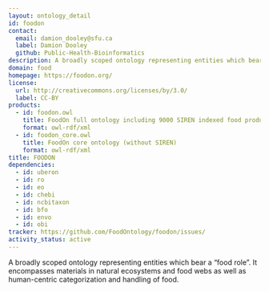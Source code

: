 ```yaml
---
layout: ontology_detail
id: foodon
contact:
  email: damion_dooley@sfu.ca
  label: Damion Dooley
  github: Public-Health-Bioinformatics
description: A broadly scoped ontology representing entities which bear a “food role”.  It encompasses materials in natural ecosystems and food webs as well as human-centric categorization and handling of food.
domain: food
homepage: https://foodon.org/
license:
  url: http://creativecommons.org/licenses/by/3.0/
  label: CC-BY
products:
  - id: foodon.owl
    title: FoodOn full ontology including 9000 SIREN indexed food products
    format: owl-rdf/xml
  - id: foodon_core.owl
    title: FoodOn core ontology (without SIREN)
    format: owl-rdf/xml
title: FOODON
dependencies:
  - id: uberon
  - id: ro
  - id: eo
  - id: chebi
  - id: ncbitaxon
  - id: bfo
  - id: envo
  - id: obi
tracker: https://github.com/FoodOntology/foodon/issues/
activity_status: active
---
```


A broadly scoped ontology representing entities which bear a “food role”.  It encompasses materials in natural ecosystems and food webs as well as human-centric categorization and handling of food.
